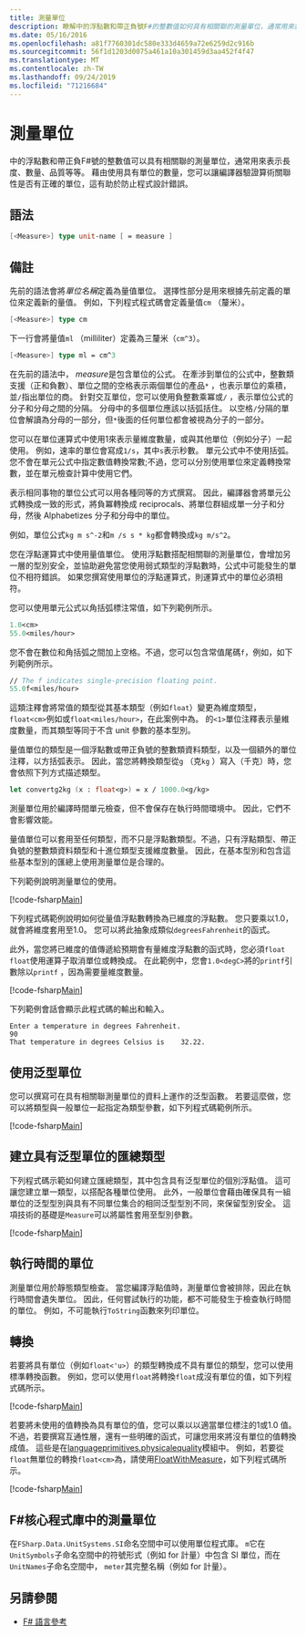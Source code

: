 ```yaml
---
title: 測量單位
description: 瞭解中的浮點數和帶正負號F#的整數值如何具有相關聯的測量單位，通常用來表示長度、數量和品質。
ms.date: 05/16/2016
ms.openlocfilehash: a81f7760301dc580e333d4659a72e6259d2c916b
ms.sourcegitcommit: 56f1d1203d0075a461a10a301459d3aa452f4f47
ms.translationtype: MT
ms.contentlocale: zh-TW
ms.lasthandoff: 09/24/2019
ms.locfileid: "71216684"
---
```

# <a name="units-of-measure"></a>測量單位

中的浮點數和帶正負F#號的整數值可以具有相關聯的測量單位，通常用來表示長度、數量、品質等等。 藉由使用具有單位的數量，您可以讓編譯器驗證算術關聯性是否有正確的單位，這有助於防止程式設計錯誤。

## <a name="syntax"></a>語法

```fsharp
[<Measure>] type unit-name [ = measure ]
```

## <a name="remarks"></a>備註

先前的語法會將*單位名稱*定義為量值單位。 選擇性部分是用來根據先前定義的單位來定義新的量值。 例如，下列程式程式碼會定義量值`cm` （釐米）。

```fsharp
[<Measure>] type cm
```

下一行會將量值`ml` （milliliter）定義為三釐米（`cm^3`）。

```fsharp
[<Measure>] type ml = cm^3
```

在先前的語法中， *measure*是包含單位的公式。 在牽涉到單位的公式中，整數類支援（正和負數）、單位之間的空格表示兩個單位的產品`*` ，也表示單位的乘積，並`/`指出單位的商。 針對交互單位，您可以使用負整數乘冪或`/` ，表示單位公式的分子和分母之間的分隔。 分母中的多個單位應該以括弧括住。 以空格`/`分隔的單位會解讀為分母的一部分，但`*`後面的任何單位都會被視為分子的一部分。

您可以在單位運算式中使用1來表示量維度數量，或與其他單位（例如分子）一起使用。 例如，速率的單位會寫成`1/s`，其中`s`表示秒數。 單元公式中不使用括弧。 您不會在單元公式中指定數值轉換常數;不過，您可以分別使用單位來定義轉換常數，並在單元檢查計算中使用它們。

表示相同事物的單位公式可以用各種同等的方式撰寫。 因此，編譯器會將單元公式轉換成一致的形式，將負冪轉換成 reciprocals、將單位群組成單一分子和分母，然後 Alphabetizes 分子和分母中的單位。

例如，單位公式`kg m s^-2`和`m /s s * kg`都會轉換成`kg m/s^2`。

您在浮點運算式中使用量值單位。 使用浮點數搭配相關聯的測量單位，會增加另一層的型別安全，並協助避免當您使用弱式類型的浮點數時，公式中可能發生的單位不相符錯誤。 如果您撰寫使用單位的浮點運算式，則運算式中的單位必須相符。

您可以使用單元公式以角括弧標注常值，如下列範例所示。

```fsharp
1.0<cm>
55.0<miles/hour>
```

您不會在數位和角括弧之間加上空格。不過，您可以包含常值尾碼`f`，例如，如下列範例所示。

```fsharp
// The f indicates single-precision floating point.
55.0f<miles/hour>
```

這類注釋會將常值的類型從其基本類型（例如`float`）變更為維度類型， `float<cm>`例如或`float<miles/hour>`，在此案例中為。 的`<1>`單位注釋表示量維度數量，而其類型等同于不含 unit 參數的基本型別。

量值單位的類型是一個浮點數或帶正負號的整數類資料類型，以及一個額外的單位注釋，以方括弧表示。 因此，當您將轉換類型從`g` （克`kg` ）寫入（千克）時，您會依照下列方式描述類型。

```fsharp
let convertg2kg (x : float<g>) = x / 1000.0<g/kg>
```

測量單位用於編譯時間單元檢查，但不會保存在執行時間環境中。 因此，它們不會影響效能。

量值單位可以套用至任何類型，而不只是浮點數類型。不過，只有浮點類型、帶正負號的整數類資料類型和十進位類型支援維度數量。 因此，在基本型別和包含這些基本型別的匯總上使用測量單位是合理的。

下列範例說明測量單位的使用。

[!code-fsharp[Main](~/samples/snippets/fsharp/lang-ref-2/snippet6901.fs)]

下列程式碼範例說明如何從量值浮點數轉換為已維度的浮點數。 您只要乘以1.0，就會將維度套用至1.0。 您可以將此抽象成類似`degreesFahrenheit`的函式。

此外，當您將已維度的值傳遞給預期會有量維度浮點數的函式時，您必須`float` `float`使用運算子取消單位或轉換成。 在此範例中，您會`1.0<degC>`將的`printf`引數除以`printf` ，因為需要量維度數量。

[!code-fsharp[Main](~/samples/snippets/fsharp/lang-ref-2/snippet6902.fs)]

下列範例會話會顯示此程式碼的輸出和輸入。

```console
Enter a temperature in degrees Fahrenheit.
90
That temperature in degrees Celsius is    32.22.
```

## <a name="using-generic-units"></a>使用泛型單位

您可以撰寫可在具有相關聯測量單位的資料上運作的泛型函數。 若要這麼做，您可以將類型與一般單位一起指定為類型參數，如下列程式碼範例所示。

[!code-fsharp[Main](~/samples/snippets/fsharp/lang-ref-2/snippet6903.fs)]

## <a name="creating-aggregate-types-with-generic-units"></a>建立具有泛型單位的匯總類型

下列程式碼示範如何建立匯總類型，其中包含具有泛型單位的個別浮點值。 這可讓您建立單一類型，以搭配各種單位使用。 此外，一般單位會藉由確保具有一組單位的泛型型別與具有不同單位集合的相同泛型型別不同，來保留型別安全。 這項技術的基礎是`Measure`可以將屬性套用至型別參數。

[!code-fsharp[Main](~/samples/snippets/fsharp/lang-ref-2/snippet6904.fs)]

## <a name="units-at-runtime"></a>執行時間的單位

測量單位用於靜態類型檢查。 當您編譯浮點值時，測量單位會被排除，因此在執行時間會遺失單位。 因此，任何嘗試執行的功能，都不可能發生于檢查執行時間的單位。 例如，不可能執行`ToString`函數來列印單位。

## <a name="conversions"></a>轉換

若要將具有單位（例如`float<'u>`）的類型轉換成不具有單位的類型，您可以使用標準轉換函數。 例如，您可以使用`float`將轉換`float`成沒有單位的值，如下列程式碼所示。

[!code-fsharp[Main](~/samples/snippets/fsharp/lang-ref-2/snippet6905.fs)]

若要將未使用的值轉換為具有單位的值，您可以乘以以適當單位標注的1或1.0 值。 不過，若要撰寫互通性層，還有一些明確的函式，可讓您用來將沒有單位的值轉換成值。 這些是在[languageprimitives.physicalequality](https://msdn.microsoft.com/library/69d08ac5-5d51-4c20-bf1e-850fd312ece3)模組中。 例如，若要從`float`無單位的轉換`float<cm>`為，請使用[FloatWithMeasure](https://msdn.microsoft.com/library/69520bc7-d67b-46b8-9004-7cac9646b8d9)，如下列程式碼所示。

[!code-fsharp[Main](~/samples/snippets/fsharp/lang-ref-2/snippet6906.fs)]

## <a name="units-of-measure-in-the-f-core-library"></a>F#核心程式庫中的測量單位

在`FSharp.Data.UnitSystems.SI`命名空間中可以使用單位程式庫。 `m`它在`UnitSymbols`子命名空間中的符號形式（例如 for 計量）中包含 SI 單位，而在`UnitNames`子命名空間中， `meter`其完整名稱（例如 for 計量）。

## <a name="see-also"></a>另請參閱

- [F# 語言參考](index.md)
